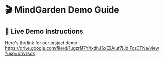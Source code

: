 # 🎬 MindGarden Demo Guide

## 📱 Live Demo Instructions

Here's the link for our project demo - https://drive.google.com/file/d/1ugzrM7Y4xdhJSxE6Aiuf7IJdIFcsDTNa/view?usp=drivesdk
